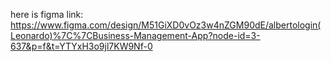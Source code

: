 here is figma link: https://www.figma.com/design/M51GiXD0vOz3w4nZGM90dE/albertologin(Leonardo)%7C%7CBusiness-Management-App?node-id=3-637&p=f&t=YTYxH3o9jl7KW9Nf-0

